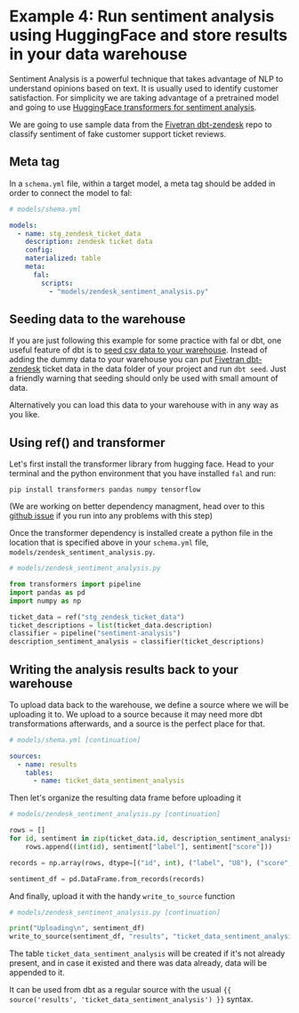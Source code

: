 # Example 4: Run sentiment analysis using HuggingFace and store results in your data warehouse

Sentiment Analysis is a powerful technique that takes advantage of NLP to understand opinions based on text. It is usually used to identify customer satisfaction. For simplicity we are taking advantage of a pretrained model and going to use [HuggingFace transformers for sentiment analysis](https://huggingface.co/transformers/quicktour.html).

We are going to use sample data from the [Fivetran dbt-zendesk](https://github.com/fivetran/dbt_zendesk/tree/main/integration_tests/seeds) repo to classify sentiment of fake customer support ticket reviews.

## Meta tag

In a `schema.yml` file, within a target model, a meta tag should be added in order to connect the model to fal:

```yaml
# models/shema.yml

models:
  - name: stg_zendesk_ticket_data
    description: zendesk ticket data
    config:
    materialized: table
    meta:
      fal:
        scripts:
          - "models/zendesk_sentiment_analysis.py"
```

## Seeding data to the warehouse

If you are just following this example for some practice with fal or dbt, one useful feature of dbt is to [seed csv data to your warehouse](https://docs.getdbt.com/docs/building-a-dbt-project/seeds). Instead of adding the dummy data to your warehouse you can put [Fivetran dbt-zendesk](https://github.com/fivetran/dbt_zendesk/tree/main/integration_tests/data) ticket data in the data folder of your project and run `dbt seed`. Just a friendly warning that seeding should only be used with small amount of data.

Alternatively you can load this data to your warehouse with in any way as you like.

## Using ref() and transformer

Let's first install the transformer library from hugging face. Head to your terminal and the python environment that you have installed `fal` and run:

```
pip install transformers pandas numpy tensorflow
```

(We are working on better dependency managment, head over to this [github issue](https://github.com/fal-ai/fal/issues/10) if you run into any problems with this step)

Once the transformer dependency is installed create a python file in the location that is specified above in your `schema.yml` file, `models/zendesk_sentiment_analysis.py`.

```py
# models/zendesk_sentiment_analysis.py

from transformers import pipeline
import pandas as pd
import numpy as np

ticket_data = ref("stg_zendesk_ticket_data")
ticket_descriptions = list(ticket_data.description)
classifier = pipeline("sentiment-analysis")
description_sentiment_analysis = classifier(ticket_descriptions)
```

## Writing the analysis results back to your warehouse

To upload data back to the warehouse, we define a source where we will be uploading it to.
We upload to a source because it may need more dbt transformations afterwards, and a source is the perfect place for that.

```yaml
# models/shema.yml [continuation]

sources:
  - name: results
    tables:
      - name: ticket_data_sentiment_analysis
```

Then let's organize the resulting data frame before uploading it

```py
# models/zendesk_sentiment_analysis.py [continuation]

rows = []
for id, sentiment in zip(ticket_data.id, description_sentiment_analysis):
    rows.append((int(id), sentiment["label"], sentiment["score"]))

records = np.array(rows, dtype=[("id", int), ("label", "U8"), ("score", float)])

sentiment_df = pd.DataFrame.from_records(records)
```

And finally, upload it with the handy `write_to_source` function

```py
# models/zendesk_sentiment_analysis.py [continuation]

print("Uploading\n", sentiment_df)
write_to_source(sentiment_df, "results", "ticket_data_sentiment_analysis")
```

The table `ticket_data_sentiment_analysis` will be created if it's not already present, and in case
it existed and there was data already, data will be appended to it.

It can be used from dbt as a regular source with the usual `{{ source('results', 'ticket_data_sentiment_analysis') }}` syntax.
